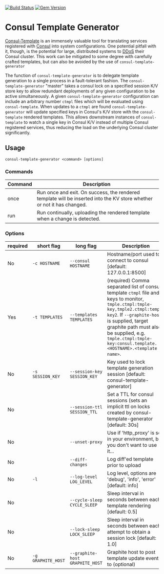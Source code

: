 [![Build Status](https://travis-ci.org/socrata-platform/consul-template-generator.svg)](https://travis-ci.org/socrata-platform/consul-template-generator)
[![Gem Version](https://badge.fury.io/rb/consul-template-generator.svg)](https://badge.fury.io/rb/consul-template-generator)

# Consul Template Generator

[Consul-Template](https://github.com/hashicorp/consul-template) is an immensely valuable tool
for translating services registered with [Consul](https://github.com/hashicorp/consul) into
system configurations. One potential pitfall with it, though, is the potential for large,
distributed systems to [DDoS](https://github.com/hashicorp/consul-template/issues/205) their Consul
cluster.  This work can be mitigated to some degree with carefully crafted templates, but can
also be avoided by the use of `consul-template-generator`

The function of `consul-template-generator` is to delegate template generation to a single process
in a fault-tolerant fashion.  The `consul-template-generator` "master" takes a consul lock on a
specified session K/V store key to allow redundant deployments of any given configuration to be
active simultaneously.  A given `consul-template-generator` configuration can include an arbitrary
number `ctmpl` files which will be evaluated using `consul-template`.  When updates to a `ctmpl`
are found `consul-template-generator` will update specified keys in Consul's K/V store with the
`consul-template` rendered templates.  This allows downstream instances of `consul-template` to
watch a single key in Consul K/V instead of multiple Consul registered services, thus reducing
the load on the underlying Consul cluster significantly.


## Usage

`consul-template-generator <command> [options]`

### Commands

| Command | Description |
|---------|-------------|
| once | Run once and exit.  On success, the rendered template will be inserted into the KV store whether or not it has changed. |
| run | Run continually, uploading the rendered template when a change is detected. |

### Options
| required | short flag         | long flag                       | Description |
|----------|--------------------|---------------------------------|-------------|
| No       | `-c HOSTNAME`      | `--consul HOSTNAME`             | Hostname/port used to connect to consul [default: 127.0.0.1:8500] |
| Yes      | `-t TEMPLATES`     | `--templates TEMPLATES`         | (required) Comma separated list of consul-template `ctmpl` file and keys to monitor, `tmple.ctmpl:tmple-key,tmple2.ctmpl:templ-key2`. If `--graphite-host` is supplied, target graphite path must also be supplied, e.g. `tmple.ctmpl:tmple-key:consul.template.<HOSTNAME>.<template name>`. |
| No       | `-s SESSION_KEY`   | `--session-key SESSION_KEY`     | Key used to lock template generation session [default: consul-template-generator] |
| No       |                    | `--session-ttl SESSION_TTL`     | Set a TTL for consul sessions (sets an implicit ttl on locks created by consul-template-generator [default: 30s] |
| No       |                    | `--unset-proxy`                 | Use if 'http_proxy' is set in your environment, but you don't want to use it... |
| No       |                    | `--diff-changes`                | Log diff'ed template prior to upload |
| No       | `-l`               | `--log-level LOG_LEVEL`         | Log level, options are 'debug', 'info', 'error' [default: info] |
| No       |                    | `--cycle-sleep CYCLE_SLEEP`     | Sleep interval in seconds between each template rendering [default: 0.5] |
| No       |                    | `--lock-sleep LOCK_SLEEP`       | Sleep interval in seconds between each attempt to obtain a session lock [default: 1.0] |
| No       | `-g GRAPHITE_HOST` | `--graphite-host GRAPHITE_HOST` | Graphite host to post template update events to (optional) |
